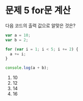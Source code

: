 # 문제 5 for문 계산

다음 코드의 출력 값으로 알맞은 것은?

```jsx
var a = 10;
var b = 2;

for (var i = 1; i < 5; i += 2) {
  a += i;
}

console.log(a + b);
```

1.  10
2.  12
3.  14
4.  16
